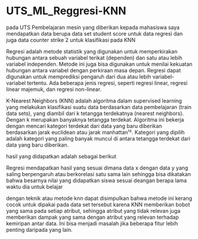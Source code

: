 # UTS_ML_Reggresi-KNN

pada UTS Pembelajaran mesin yang diberikan kepada mahasiswa saya mendapatkan data berupa
data set student score untuk data regresi dan juga data counter strike 2 untuk klasifikasi pada KNN

Regresi adalah metode statistik yang digunakan untuk memperkirakan hubungan antara sebuah variabel terikat (dependen) dan satu atau lebih variabel independen. Metode ini juga bisa digunakan untuk menilai kekuatan hubungan antara variabel dengan perkiraan masa depan. Regresi dapat digunakan untuk memprediksi pengaruh dari dua atau lebih variabel-variabel tertentu. Ada beberapa jenis regresi, seperti regresi linear, regresi linear majemuk, dan regresi non-linear.

K-Nearest Neighbors (KNN) adalah algoritma dalam supervised learning yang melakukan klasifikasi suatu data berdasarkan data pembelajaran (train data sets), yang diambil dari k tetangga terdekatnya (nearest neighbors). Dengan k merupakan banyaknya tetangga terdekat. Algoritma ini bekerja dengan mencari kategori terdekat dari data yang baru diberikan berdasarkan jarak euclidean atau jarak manhattan¹². Kategori yang dipilih adalah kategori yang paling banyak muncul di antara tetangga terdekat dari data yang baru diberikan.

hasil yang didapatkan adalah sebagai berikut

Regresi mendapatkan hasil yang sesuai dimana data x dengan data y yang saling berpengaruh atau
berkorelasi satu sama lain sehingga bisa dikatakan bahwa besarnya nilai yang didapatkan siswa sesuai deangan berapa lama waktu dia untuk belajar

dengan teknik atau metode knn dapat disimpulkan bahwa metode ini kerang cocok untuk dipakai pada data set tersebut karena KNN memberikan bobot yang sama pada setiap atribut, sehingga atribut yang tidak relevan juga memberikan dampak yang sama dengan atribut yang relevan terhadap kemiripan antar data. Ini bisa menjadi masalah jika beberapa fitur lebih penting daripada yang lain.
